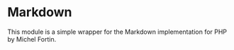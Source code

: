 # Markdown

This module is a simple wrapper for the Markdown implementation for PHP by Michel Fortin.